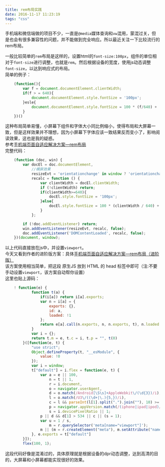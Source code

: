 ```yaml
---
title: rem布局实践
date: 2016-11-17 11:23:19
tags: "css"
---
```

手机端和微信端做的项目不少，一直是`@media`媒体查询和`vw`混用，蒙混过关，但是也会有很多兼容性的问题，并不能做到完全响应。所以最近关注一下比较流行的rem布局。  
<!--more-->
一般比较简单的`rem`布局是这样的，设置html的`font-size:100px`，组件的单位相对于`font-size`进行调整，也就是`rem`。然后根据设备的宽度，使用js动态调整`font-size`，以达到响应式的布局。  
简单的例子：
```js
    (function(){
        var f = document.documentElement.clientWidth; 
        if(f > = 640){
            document.documentElement.style.fontSize = '100px';
        }esle{
            document.documentElement.style.fontSize = 100 * (f/640) + 'px';
        }
    })()
```
这种布局简单易懂，小屏幕下组件和字体大小同比例缩小，使得布局和大屏幕一致，但是这样效果并不理想，因为小屏幕下字体应该一致结果反而变小了，影响阅读效果，这也是我的疑惑。  
参考<a href="http://www.jianshu.com/p/b00cd3506782#" target="_blank">手机端页面自适应解决方案—rem布局</a>  
完整代码：
```js
    (function (doc, win) {
        var docEl = doc.documentElement,
            //横屏效果
            resizeEvt = 'orientationchange' in window ? 'orientationchange' : 'resize',
            recalc = function () {
                var clientWidth = docEl.clientWidth;
                if (!clientWidth) return;
                if(clientWidth>=640){
                    docEl.style.fontSize = '100px';
                }else{
                    docEl.style.fontSize = 100 * (clientWidth / 640) + 'px';
                }
            };

        if (!doc.addEventListener) return;
        win.addEventListener(resizeEvt, recalc, false);
        doc.addEventListener('DOMContentLoaded', recalc, false);
    })(document, window);
```
以上代码直接放在js中，并设置`viewport`。  
今天又看到作者的进阶版方案：具体<a href="http://www.jianshu.com/p/985d26b40199" target="_blank">手机端页面自适应解决方案—rem布局（进阶版）</a>  
该方案使用相当简单，把这段 原生JS 放到 HTML 的 head 标签中即可（注:不要手动设置`viewport`，该方案自动帮你设置）  
这里也贴上源码：  
```js
    ! function(e) {
            function t(a) {
                if(i[a]) return i[a].exports;
                var n = i[a] = {
                    exports: {},
                    id: a,
                    loaded: !1
                };
                return e[a].call(n.exports, n, n.exports, t), n.loaded = !0, n.exports
            }
            var i = {};
            return t.m = e, t.c = i, t.p = "", t(0)
        }([function(e, t) {
            "use strict";
            Object.defineProperty(t, "__esModule", {
                value: !0
            });
            var i = window;
            t["default"] = i.flex = function(e, t) {
                var a = e || 100,
                    n = t || 1,
                    r = i.document,
                    o = navigator.userAgent,
                    d = o.match(/Android[\S\s]+AppleWebkit\/(\d{3})/i),
                    l = o.match(/U3\/((\d+|\.){5,})/i),
                    c = l && parseInt(l[1].split(".").join(""), 10) >= 80,
                    p = navigator.appVersion.match(/(iphone|ipad|ipod)/gi),
                    s = i.devicePixelRatio || 1;
                p || d && d[1] > 534 || c || (s = 1);
                var u = 1 / s,
                    m = r.querySelector('meta[name="viewport"]');
                m || (m = r.createElement("meta"), m.setAttribute("name", "viewport"), r.head.appendChild(m)), m.setAttribute("content", "width=device-width,user-scalable=no,initial-scale=" + u + ",maximum-scale=" + u + ",minimum-scale=" + u), r.documentElement.style.fontSize = a / 2 * s * n + "px"
            }, e.exports = t["default"]
        }]);
        flex(100, 1);
```
这段代码好像是混淆过的，具体原理就是根据设备的dpr动态调整，达到高清的目的，大屏幕和小屏幕都能实现很好的效果。